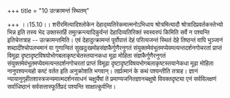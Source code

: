 +++
title = "10 उत्क्रामन्तं स्थितम्"

+++
।।15.10।। शरीरमित्यादिश्लोकेन देहाद्य्वतिरेकमात्मनोऽभिधाय श्रोत्रमित्यादौ
श्रोत्रादिप्रवर्तकस्तेभ्यो भिन्न इति तस्य भेद उक्तस्तर्हि
तमुत्क्रन्त्यादिकुर्वन्तं देहादिव्यतिरिक्तं स्वस्वरुपं किमिति सर्वे न
पश्यन्ति इतिचेत्तत्राह -- उत्क्रामन्तमिति। एवं देहादुत्क्रामन्तं
पूर्वोपात्तं देहं परित्यजन्तं स्थितं देहे तिष्ठन्तं वापि भुञ्जानं
शब्दादींश्चोपलभमानं वा गुणान्वितं सुखदुःखमोहसंज्ञकैर्गुणैरनुगतं
संयुक्तमेवंभूतमप्येवमत्यन्तदर्शनगोचरतां प्राप्तं विमूढा
दृष्टादृष्टविषयोभोगबलाकृष्टचेतस्तयानकधा मूढा मोहिता संज्ञकैर्गुणैरनुगतं
संयुक्तमेवंभूतमप्येवमत्यन्तदर्शनगोचरतां प्राप्तं विमूढा
दृष्टादृष्टविषयभोगबलाकृष्टस्तयानेकधा मूढा मोहिता नानुपश्यन्त्यहो कष्टं
वर्तत इति अनुक्रोशति भगवान्। तर्ह्यत्मानं के कथं पश्यन्तीति तत्राह।
ज्ञानं न्यायानुगृहीतशास्त्रजन्यमात्मदर्शनसाधनं चक्षुर्येषां ते
प्रमाण्यजनितज्ञानचक्षुषो विवक्तदृष्ट्या एनं सर्वविलक्षणं सर्वाधिष्ठानं
सर्वसत्तास्फूर्तिप्रदं पश्यन्ति साक्षात्कुर्वन्ति।
